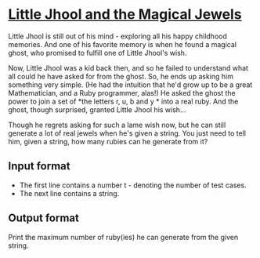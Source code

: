 # [Little Jhool and the Magical Jewels][link]

Little Jhool is still out of his mind - exploring all his happy childhood memories. And one of his favorite memory is when he found a magical ghost, who promised to fulfill one of Little Jhool's wish.

Now, Little Jhool was a kid back then, and so he failed to understand what all could he have asked for from the ghost. So, he ends up asking him something very simple. (He had the intuition that he'd grow up to be a great Mathematician, and a Ruby programmer, alas!) He asked the ghost the power to join a set of \*the letters r, u, b and y \* into a real ruby. And the ghost, though surprised, granted Little Jhool his wish...

Though he regrets asking for such a lame wish now, but he can still generate a lot of real jewels when he's given a string. You just need to tell him, given a string, how many rubies can he generate from it?

## Input format

- The first line contains a number t - denoting the number of test cases.
- The next line contains a string.

## Output format

Print the maximum number of ruby(ies) he can generate from the given string.

[link]: https://www.hackerearth.com/practice/data-structures/hash-tables/basics-of-hash-tables/practice-problems/algorithm/little-jhool-and-the-magical-jewels/
